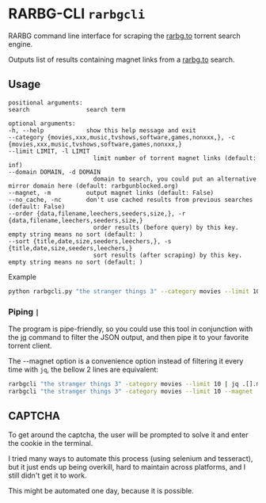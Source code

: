 # RARBG-CLI `rarbgcli`

RARBG command line interface for scraping the [rarbg.to](rarbg.to) torrent search engine.

Outputs list of results containing magnet links from a [rarbg.to](rarbg.to) search.

## Usage

    positional arguments:
    search                search term

    optional arguments:
    -h, --help            show this help message and exit
    --category {movies,xxx,music,tvshows,software,games,nonxxx,}, -c {movies,xxx,music,tvshows,software,games,nonxxx,}
    --limit LIMIT, -l LIMIT
                            limit number of torrent magnet links (default: inf)
    --domain DOMAIN, -d DOMAIN
                            domain to search, you could put an alternative mirror domain here (default: rarbgunblocked.org)
    --magnet, -m          output magnet links (default: False)
    --no_cache, -nc       don't use cached results from previous searches (default: False)
    --order {data,filename,leechers,seeders,size,}, -r {data,filename,leechers,seeders,size,}
                            order results (before query) by this key. empty string means no sort (default: )
    --sort {title,date,size,seeders,leechers,}, -s {title,date,size,seeders,leechers,}
                            sort results (after scraping) by this key. empty string means no sort (default: )

Example

```sh
python rarbgcli.py "the stranger things 3" --category movies --limit 10 --magnets
```

### Piping `|`
The program is pipe-friendly, so you could use this tool in conjunction with the [jq](https://stedolan.github.io/jq/) command to filter the JSON output, and then pipe it to your favorite torrent client.

The --magnet option is a convenience option instead of filtering it every time with `jq`, the bellow 2 lines are equivalent:

```sh
rarbgcli "the stranger things 3" -category movies --limit 10 | jq .[].magnet | bittorrent
rarbgcli "the stranger things 3" -category movies --limit 10 --magnet | bittorrent
```

## CAPTCHA

To get around the captcha, the user will be prompted to solve it and enter the cookie in the terminal.

I tried many ways to automate this process (using selenium and tesseract), but it just ends up being overkill, hard to maintain across platforms, and I still didn't get it to work.

This might be automated one day, because it is possible.
